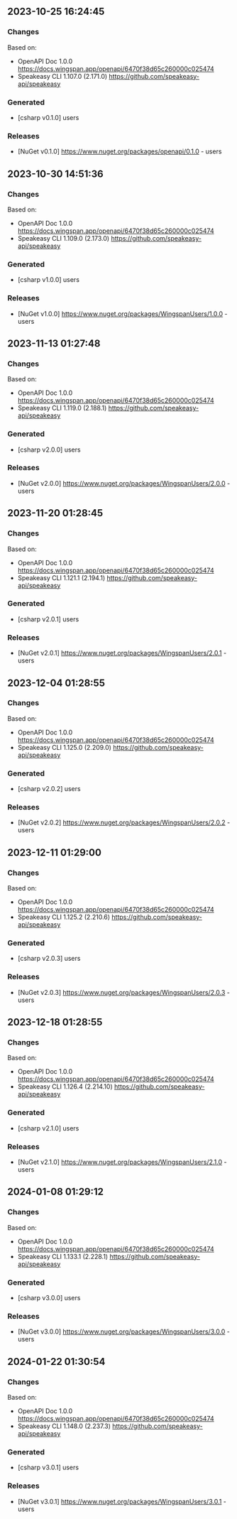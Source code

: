

## 2023-10-25 16:24:45
### Changes
Based on:
- OpenAPI Doc 1.0.0 https://docs.wingspan.app/openapi/6470f38d65c260000c025474
- Speakeasy CLI 1.107.0 (2.171.0) https://github.com/speakeasy-api/speakeasy
### Generated
- [csharp v0.1.0] users
### Releases
- [NuGet v0.1.0] https://www.nuget.org/packages/openapi/0.1.0 - users

## 2023-10-30 14:51:36
### Changes
Based on:
- OpenAPI Doc 1.0.0 https://docs.wingspan.app/openapi/6470f38d65c260000c025474
- Speakeasy CLI 1.109.0 (2.173.0) https://github.com/speakeasy-api/speakeasy
### Generated
- [csharp v1.0.0] users
### Releases
- [NuGet v1.0.0] https://www.nuget.org/packages/WingspanUsers/1.0.0 - users


## 2023-11-13 01:27:48
### Changes
Based on:
- OpenAPI Doc 1.0.0 https://docs.wingspan.app/openapi/6470f38d65c260000c025474
- Speakeasy CLI 1.119.0 (2.188.1) https://github.com/speakeasy-api/speakeasy
### Generated
- [csharp v2.0.0] users
### Releases
- [NuGet v2.0.0] https://www.nuget.org/packages/WingspanUsers/2.0.0 - users

## 2023-11-20 01:28:45
### Changes
Based on:
- OpenAPI Doc 1.0.0 https://docs.wingspan.app/openapi/6470f38d65c260000c025474
- Speakeasy CLI 1.121.1 (2.194.1) https://github.com/speakeasy-api/speakeasy
### Generated
- [csharp v2.0.1] users
### Releases
- [NuGet v2.0.1] https://www.nuget.org/packages/WingspanUsers/2.0.1 - users

## 2023-12-04 01:28:55
### Changes
Based on:
- OpenAPI Doc 1.0.0 https://docs.wingspan.app/openapi/6470f38d65c260000c025474
- Speakeasy CLI 1.125.0 (2.209.0) https://github.com/speakeasy-api/speakeasy
### Generated
- [csharp v2.0.2] users
### Releases
- [NuGet v2.0.2] https://www.nuget.org/packages/WingspanUsers/2.0.2 - users

## 2023-12-11 01:29:00
### Changes
Based on:
- OpenAPI Doc 1.0.0 https://docs.wingspan.app/openapi/6470f38d65c260000c025474
- Speakeasy CLI 1.125.2 (2.210.6) https://github.com/speakeasy-api/speakeasy
### Generated
- [csharp v2.0.3] users
### Releases
- [NuGet v2.0.3] https://www.nuget.org/packages/WingspanUsers/2.0.3 - users

## 2023-12-18 01:28:55
### Changes
Based on:
- OpenAPI Doc 1.0.0 https://docs.wingspan.app/openapi/6470f38d65c260000c025474
- Speakeasy CLI 1.126.4 (2.214.10) https://github.com/speakeasy-api/speakeasy
### Generated
- [csharp v2.1.0] users
### Releases
- [NuGet v2.1.0] https://www.nuget.org/packages/WingspanUsers/2.1.0 - users

## 2024-01-08 01:29:12
### Changes
Based on:
- OpenAPI Doc 1.0.0 https://docs.wingspan.app/openapi/6470f38d65c260000c025474
- Speakeasy CLI 1.133.1 (2.228.1) https://github.com/speakeasy-api/speakeasy
### Generated
- [csharp v3.0.0] users
### Releases
- [NuGet v3.0.0] https://www.nuget.org/packages/WingspanUsers/3.0.0 - users

## 2024-01-22 01:30:54
### Changes
Based on:
- OpenAPI Doc 1.0.0 https://docs.wingspan.app/openapi/6470f38d65c260000c025474
- Speakeasy CLI 1.148.0 (2.237.3) https://github.com/speakeasy-api/speakeasy
### Generated
- [csharp v3.0.1] users
### Releases
- [NuGet v3.0.1] https://www.nuget.org/packages/WingspanUsers/3.0.1 - users